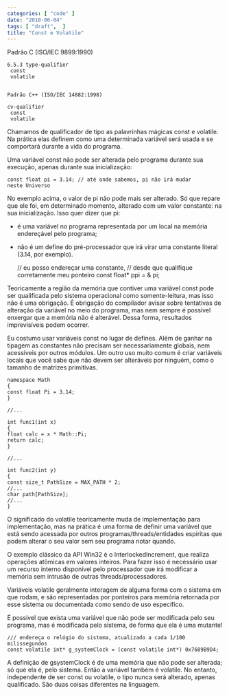 ```yaml
---
categories: [ "code" ]
date: "2010-06-04"
tags: [ "draft",  ]
title: "Const e Volatile"
---
```

Padrão C (ISO/IEC 9899:1990)
    
    6.5.3 type-qualifier
     const
     volatile

    
    Padrão C++ (ISO/IEC 14882:1998)
    
    cv-qualifier
     const
     volatile

Chamamos de qualificador de tipo as palavrinhas mágicas const e
volatile. Na prática elas definem como uma determinada variável será
usada e se comportará durante a vida do programa.

Uma variável const não pode ser alterada pelo programa durante sua
execução, apenas durante sua inicialização:

    
    const float pi = 3.14; // até onde sabemos, pi não irá mudar
    neste Universo

No exemplo acima, o valor de pi não pode mais ser alterado. Só que
repare que ele foi, em determinado momento, alterado com um valor
constante: na sua inicialização. Isso quer dizer que pi:

    
 - é uma variável no programa representada por um local na memória
 endereçável pelo programa;
 - não é um define do pré-processador que irá virar uma constante
 literal (3.14, por exemplo).
    
    // eu posso endereçar uma constante,
    // desde que qualifique corretamente meu ponteiro
    const float* ppi = & pi;

Teoricamente a região da memória que contiver uma variável const
pode ser qualificada pelo sistema operacional como somente-leitura,
mas isso não é uma obrigação. É obrigação do compilador avisar
sobre tentativas de alteração da variável no meio do programa, mas
nem sempre é possível enxergar que a memória não é alterável. Dessa
forma, resultados imprevisíveis podem ocorrer.

Eu costumo usar variáveis const no lugar de defines. Além de ganhar
na tipagem as constantes não precisam ser necessariamente globais,
nem acessíveis por outros módulos. Um outro uso muito comum é criar
variáveis locais que você sabe que não devem ser alteráveis por
ninguém, como o tamanho de matrizes primitivas.

    namespace Math
    {
	const float Pi = 3.14;
    }
    
    //...
    
    int func1(int x)
    {
	float calc = x * Math::Pi;
	return calc;
    }
    
    //...
    
    int func2(int y)
    {
	const size_t PathSize = MAX_PATH * 2;
	//...
	char path[PathSize];
	//...
    }
     
    

O significado do volatile teoricamente muda de implementação para
implementação, mas na prática é uma forma de definir uma variável
que está sendo acessada por outros programas/threads/entidades espíritas
que podem alterar o seu valor sem seu programa notar quando.

O exemplo clássico da API Win32 é o InterlockedIncrement, que realiza
operações atômicas em valores inteiros. Para fazer isso é necessário
usar um recurso interno disponível pelo processador que irá modificar
a memória sem intrusão de outras threads/processadores.

Variáveis volatile geralmente interagem de alguma forma com o sistema
em que rodam, e são representadas por ponteiros para memória retornada
por esse sistema ou documentada como sendo de uso específico.

É possível que exista uma variável que não pode ser modificada pelo
seu programa, mas é modificada pelo sistema, de forma que ela é uma
mutante!

    
    /// endereça o relógio do sistema, atualizado a cada 1/100
    milissegundos
    const volatile int* g_systemClock = (const volatile int*) 0x7689B9D4;

A definição de gsystemClock é de uma memória que não pode ser
alterada; só que ela é, pelo sistema. Então a variável também é
volatile. No entanto, independente de ser const ou volatile, o tipo
nunca será alterado, apenas qualificado. São duas coisas diferentes
na linguagem.
